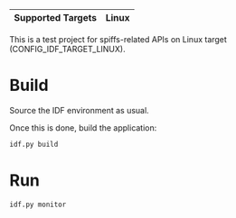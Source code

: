 | Supported Targets | Linux |
| ----------------- | ----- |

This is a test project for spiffs-related APIs on Linux target (CONFIG_IDF_TARGET_LINUX).

# Build
Source the IDF environment as usual.

Once this is done, build the application:
```bash
idf.py build
```

# Run
```bash
idf.py monitor
```
